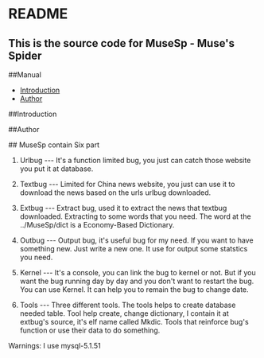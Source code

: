 README
================================
This is the source code for MuseSp - Muse's Spider
--------------------------------

##<a name="index"/>Manual
* [Introduction](#Introduction)
* [Author](#Author)

##<a name="Introduction"/>Introduction

##<a name="Author"/>Author

##<a name="title">
MuseSp contain Six part

1. Urlbug ---	It's a function limited bug, you just can catch
		those website you put it at database.

2. Textbug ---	Limited for China news website, you just can
		use it to download the news based on the urls
		urlbug downloaded.

3. Extbug ---	Extract bug, used it to extract the news that
		textbug downloaded. Extracting to some words
		that you need. The word at the ../MuseSp/dict
		is a Economy-Based Dictionary.

4. Outbug ---	Output bug, it's useful bug for my need. If you
		want to have something new. Just write a new one.
		It use for output some statstics you need.

5. Kernel ---	It's a console, you can link the bug to kernel or
		not. But if you want the bug running day by day and
		you don't want to restart the bug. You can use Kernel.
		It can help you to remain the bug to change date.

6. Tools ---	Three different tools. The tools helps to create database
		needed table. Tool help create, change dictionary, I
		contain it at extbug's source, it's elf name called Mkdic.
		Tools that reinforce bug's function or use their data to do
		something.


Warnings:
I use mysql-5.1.51
